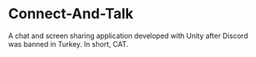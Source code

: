 # Connect-And-Talk
A chat and screen sharing application developed with Unity after Discord was banned in Turkey. In short, CAT.
